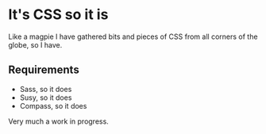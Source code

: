 # It's CSS so it is

Like a magpie I have gathered bits and pieces of CSS from all corners of the globe, so I have. 

## Requirements
* Sass, so it does
* Susy, so it does
* Compass, so it does

Very much a work in progress.
